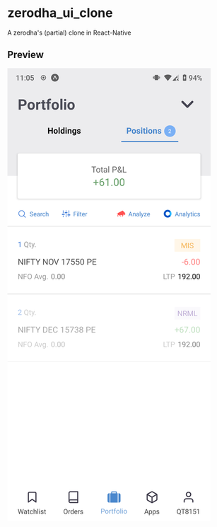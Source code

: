 # zerodha_ui_clone

A zerodha's (partial) clone in React-Native

## Preview
![Alt text](screenshot.png?raw=true "Screenshot")
